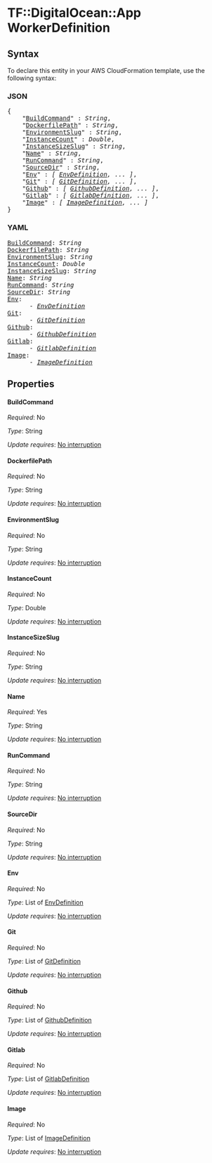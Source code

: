 # TF::DigitalOcean::App WorkerDefinition

## Syntax

To declare this entity in your AWS CloudFormation template, use the following syntax:

### JSON

<pre>
{
    "<a href="#buildcommand" title="BuildCommand">BuildCommand</a>" : <i>String</i>,
    "<a href="#dockerfilepath" title="DockerfilePath">DockerfilePath</a>" : <i>String</i>,
    "<a href="#environmentslug" title="EnvironmentSlug">EnvironmentSlug</a>" : <i>String</i>,
    "<a href="#instancecount" title="InstanceCount">InstanceCount</a>" : <i>Double</i>,
    "<a href="#instancesizeslug" title="InstanceSizeSlug">InstanceSizeSlug</a>" : <i>String</i>,
    "<a href="#name" title="Name">Name</a>" : <i>String</i>,
    "<a href="#runcommand" title="RunCommand">RunCommand</a>" : <i>String</i>,
    "<a href="#sourcedir" title="SourceDir">SourceDir</a>" : <i>String</i>,
    "<a href="#env" title="Env">Env</a>" : <i>[ <a href="envdefinition.md">EnvDefinition</a>, ... ]</i>,
    "<a href="#git" title="Git">Git</a>" : <i>[ <a href="gitdefinition.md">GitDefinition</a>, ... ]</i>,
    "<a href="#github" title="Github">Github</a>" : <i>[ <a href="githubdefinition.md">GithubDefinition</a>, ... ]</i>,
    "<a href="#gitlab" title="Gitlab">Gitlab</a>" : <i>[ <a href="gitlabdefinition.md">GitlabDefinition</a>, ... ]</i>,
    "<a href="#image" title="Image">Image</a>" : <i>[ <a href="imagedefinition.md">ImageDefinition</a>, ... ]</i>
}
</pre>

### YAML

<pre>
<a href="#buildcommand" title="BuildCommand">BuildCommand</a>: <i>String</i>
<a href="#dockerfilepath" title="DockerfilePath">DockerfilePath</a>: <i>String</i>
<a href="#environmentslug" title="EnvironmentSlug">EnvironmentSlug</a>: <i>String</i>
<a href="#instancecount" title="InstanceCount">InstanceCount</a>: <i>Double</i>
<a href="#instancesizeslug" title="InstanceSizeSlug">InstanceSizeSlug</a>: <i>String</i>
<a href="#name" title="Name">Name</a>: <i>String</i>
<a href="#runcommand" title="RunCommand">RunCommand</a>: <i>String</i>
<a href="#sourcedir" title="SourceDir">SourceDir</a>: <i>String</i>
<a href="#env" title="Env">Env</a>: <i>
      - <a href="envdefinition.md">EnvDefinition</a></i>
<a href="#git" title="Git">Git</a>: <i>
      - <a href="gitdefinition.md">GitDefinition</a></i>
<a href="#github" title="Github">Github</a>: <i>
      - <a href="githubdefinition.md">GithubDefinition</a></i>
<a href="#gitlab" title="Gitlab">Gitlab</a>: <i>
      - <a href="gitlabdefinition.md">GitlabDefinition</a></i>
<a href="#image" title="Image">Image</a>: <i>
      - <a href="imagedefinition.md">ImageDefinition</a></i>
</pre>

## Properties

#### BuildCommand

_Required_: No

_Type_: String

_Update requires_: [No interruption](https://docs.aws.amazon.com/AWSCloudFormation/latest/UserGuide/using-cfn-updating-stacks-update-behaviors.html#update-no-interrupt)

#### DockerfilePath

_Required_: No

_Type_: String

_Update requires_: [No interruption](https://docs.aws.amazon.com/AWSCloudFormation/latest/UserGuide/using-cfn-updating-stacks-update-behaviors.html#update-no-interrupt)

#### EnvironmentSlug

_Required_: No

_Type_: String

_Update requires_: [No interruption](https://docs.aws.amazon.com/AWSCloudFormation/latest/UserGuide/using-cfn-updating-stacks-update-behaviors.html#update-no-interrupt)

#### InstanceCount

_Required_: No

_Type_: Double

_Update requires_: [No interruption](https://docs.aws.amazon.com/AWSCloudFormation/latest/UserGuide/using-cfn-updating-stacks-update-behaviors.html#update-no-interrupt)

#### InstanceSizeSlug

_Required_: No

_Type_: String

_Update requires_: [No interruption](https://docs.aws.amazon.com/AWSCloudFormation/latest/UserGuide/using-cfn-updating-stacks-update-behaviors.html#update-no-interrupt)

#### Name

_Required_: Yes

_Type_: String

_Update requires_: [No interruption](https://docs.aws.amazon.com/AWSCloudFormation/latest/UserGuide/using-cfn-updating-stacks-update-behaviors.html#update-no-interrupt)

#### RunCommand

_Required_: No

_Type_: String

_Update requires_: [No interruption](https://docs.aws.amazon.com/AWSCloudFormation/latest/UserGuide/using-cfn-updating-stacks-update-behaviors.html#update-no-interrupt)

#### SourceDir

_Required_: No

_Type_: String

_Update requires_: [No interruption](https://docs.aws.amazon.com/AWSCloudFormation/latest/UserGuide/using-cfn-updating-stacks-update-behaviors.html#update-no-interrupt)

#### Env

_Required_: No

_Type_: List of <a href="envdefinition.md">EnvDefinition</a>

_Update requires_: [No interruption](https://docs.aws.amazon.com/AWSCloudFormation/latest/UserGuide/using-cfn-updating-stacks-update-behaviors.html#update-no-interrupt)

#### Git

_Required_: No

_Type_: List of <a href="gitdefinition.md">GitDefinition</a>

_Update requires_: [No interruption](https://docs.aws.amazon.com/AWSCloudFormation/latest/UserGuide/using-cfn-updating-stacks-update-behaviors.html#update-no-interrupt)

#### Github

_Required_: No

_Type_: List of <a href="githubdefinition.md">GithubDefinition</a>

_Update requires_: [No interruption](https://docs.aws.amazon.com/AWSCloudFormation/latest/UserGuide/using-cfn-updating-stacks-update-behaviors.html#update-no-interrupt)

#### Gitlab

_Required_: No

_Type_: List of <a href="gitlabdefinition.md">GitlabDefinition</a>

_Update requires_: [No interruption](https://docs.aws.amazon.com/AWSCloudFormation/latest/UserGuide/using-cfn-updating-stacks-update-behaviors.html#update-no-interrupt)

#### Image

_Required_: No

_Type_: List of <a href="imagedefinition.md">ImageDefinition</a>

_Update requires_: [No interruption](https://docs.aws.amazon.com/AWSCloudFormation/latest/UserGuide/using-cfn-updating-stacks-update-behaviors.html#update-no-interrupt)

